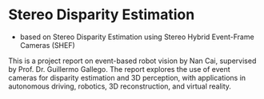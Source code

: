 # Stereo Disparity Estimation

- based on Stereo Disparity Estimation using Stereo Hybrid Event-Frame Cameras (SHEF)

This is a project report on event-based robot vision by Nan Cai, supervised by Prof. Dr. Guillermo Gallego. The report explores the use of event cameras for disparity estimation and 3D perception, with applications in autonomous driving, robotics, 3D reconstruction, and virtual reality.